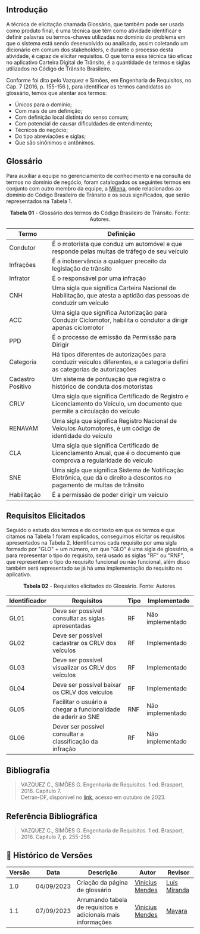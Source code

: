 ## Introdução
A técnica de elicitação chamada Glossário, que também pode ser usada como produto final, é uma técnica que têm como atividade identificar e definir palavras ou termos-chaves utilizadas no domínio do problema em que o sistema está sendo desenvolvido ou analisado, assim coletando um dicionário em comum dos stakeholders, e durante o processo desta atividade, é capaz de elicitar requisitos. O que torna essa técnica tão eficaz no aplicativo Carteira Digital de Trânsito, é a quantidade de termos e siglas utilizados no Código de Trânsito Brasileiro.

Conforme foi dito pelo Vazquez e Simões, em  Engenharia de Requisitos, no Cap. 7 (2016, p. 155-156  ), para identificar os termos candidatos ao glossário, temos que atentar aos termos:
- Únicos para o domínio;
- Com mais de um definição;
- Com definição local distinta do senso comum;
- Com potencial de causar dificuldades de entendimento;
- Técnicos do negócio;
- Do tipo abreviações e siglas;
- Que são sinônimos e antônimos.

## Glossário
Para auxiliar a equipe no gerenciamento de conhecimento e na consulta de termos no domínio de negócio, foram catalogados os seguintes termos em conjunto com outro membro da equipe, a [Milena](https://github.com/MilenaBaruc), onde relacionados ao domínio do Código Brasileiro de Trânsito e os seus significados, que serão representados na Tabela 1.

<p align="center"><b>Tabela 01</b> - Glossário dos termos do Código Brasileiro de Trânsito. Fonte: Autores.</p>

| **Termo** | **Definição** |
|-------|-----------|
|Condutor|É o motorista que conduz um automóvel e que responde pelas multas de tráfego de seu veículo |
|Infrações|É a inobservância a qualquer preceito da legislação de trânsito|
|Infrator|É o responsável por uma infração |
|CNH|Uma sigla que significa Carteira Nacional de Habilitação, que atesta a aptidão das pessoas de conduzir um veículo |
|ACC|Uma sigla que significa Autorização para Conduzir Ciclomotor, habilita o condutor a dirigir apenas ciclomotor |
|PPD|É o processo de emissão da Permissão para Dirigir |
|Categoria| Há tipos diferentes de autorizações para conduzir veículos diferentes, e a categoria defini as categorias de autorizações |
|Cadastro Positivo| Um sistema de pontuação que registra o histórico de conduta dos motoristas |
|CRLV| Uma sigla que significa Certificado de Registro e Licenciamento do Veículo, um documento que permite a circulação do veículo |
|RENAVAM| Uma sigla que significa Registro Nacional de Veículos Automotores, é um código de identidade do veículo |
|CLA|Uma sigla que significa Certificado de Licenciamento Anual, que é o documento que comprova a regularidade do veículo |
|SNE|Uma sigla que significa Sistema de Notificação Eletrônica, que dá o direito a descontos no pagamento de multas de trânsito |
|Habilitação| É a permissão de poder dirigir um veículo |

## Requisitos Elicitados
Seguido o estudo dos termos e do contexto em que os termos e que citamos na Tabela 1 foram explicados, conseguimos elicitar os requisitos apresentados na Tabela 2. Identificamos cada requisito por uma sigla formado por "GLO"  + um número, em que "GLO" é uma sigla de glossário, e para representar o tipo do requisito, será usado as siglas "RF" ou "RNF", que representam o tipo do requisito funcional ou não funcional, além disso também será representado se já há uma implementação do requisito no aplicativo.

<p align="center"><b>Tabela 02</b> - Requisitos elicitados do Glossário. Fonte: Autores.</p>

| **Identificador** | **Requisitos** | **Tipo** | **Implementado** |
|--------------|-------------|-----|-----------------|
|GL01| Deve ser possível consultar as siglas apresentadas| RF | Não implementado |
|GL02| Deve ser possível cadastrar os CRLV dos veículos | RF| Implementado |
|GL03| Deve ser possível visualizar os CRLV dos veículos | RF| Implementado |
|GL04| Deve ser possível baixar os CRLV dos veículos| RF | Implementado |
|GL05| Facilitar o usuário a chegar a funcionalidade de aderir ao SNE       | RNF | Não implementado |
|GL06| Dever ser possível consultar a classificação da infração | RF | Não implementado |

## Bibliografia
> VAZQUEZ C., SIMÕES G.  Engenharia de Requisitos. 1 ed. Brasport, 2016. Capítulo 7.<br>
> Detran-DF, disponível no [link](https://www.detran.df.gov.br/), acesso em outubro de 2023.

## Referência Bibliográfica
> VAZQUEZ C., SIMÕES G.  Engenharia de Requisitos. 1 ed. Brasport, 2016. Capítulo 7, p. 255-256. <br>
## 📑 Histórico de Versões
| **Versão**   |   **Data**   | **Descrição** | **Autor** | **Revisor** |
|--------|---------|-----------|--------|---------|
|1.0| 04/09/2023 | Criação da página de glossário | [Vinícius Mendes](https://github.com/yabamiah)| [Luís Miranda](https://github.com/LuisMiranda10) |
|1.1| 07/09/2023 | Arrumando tabela de requisitos e adicionais mais informações| [Vinícius Mendes](https://github.com/yabamiah)| [Mayara]() |
